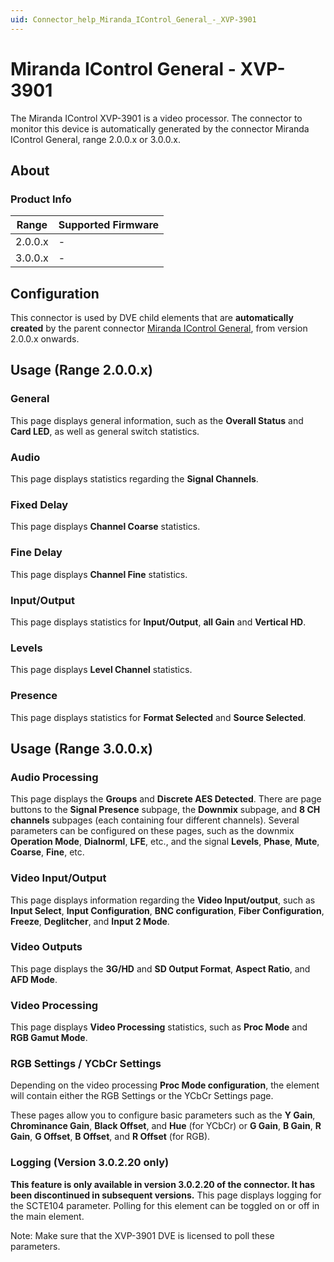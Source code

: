```yaml
---
uid: Connector_help_Miranda_IControl_General_-_XVP-3901
---
```


# Miranda IControl General - XVP-3901

The Miranda IControl XVP-3901 is a video processor. The connector to monitor this device is automatically generated by the connector Miranda IControl General, range 2.0.0.x or 3.0.0.x.

## About

### Product Info

| **Range** | **Supported Firmware** |
|-----------|------------------------|
| 2.0.0.x   | \-                     |
| 3.0.0.x   | \-                     |

## Configuration

This connector is used by DVE child elements that are **automatically created** by the parent connector [Miranda IControl General](xref:Connector_help_Miranda_IControl_General), from version 2.0.0.x onwards.

## Usage (Range 2.0.0.x)

### General

This page displays general information, such as the **Overall Status** and **Card LED**, as well as general switch statistics.

### Audio

This page displays statistics regarding the **Signal Channels**.

### Fixed Delay

This page displays **Channel Coarse** statistics.

### Fine Delay

This page displays **Channel Fine** statistics.

### Input/Output

This page displays statistics for **Input/Output**, **all Gain** and **Vertical HD**.

### Levels

This page displays **Level Channel** statistics.

### Presence

This page displays statistics for **Format Selected** and **Source Selected**.

## Usage (Range 3.0.0.x)

### Audio Processing

This page displays the **Groups** and **Discrete AES Detected**. There are page buttons to the **Signal Presence** subpage, the **Downmix** subpage, and **8 CH channels** subpages (each containing four different channels). Several parameters can be configured on these pages, such as the downmix **Operation Mode**, **Dialnorml**, **LFE**, etc., and the signal **Levels**, **Phase**, **Mute**, **Coarse**, **Fine**, etc.

### Video Input/Output

This page displays information regarding the **Video Input/output**, such as **Input Select**, **Input Configuration**, **BNC configuration**, **Fiber Configuration**, **Freeze**, **Deglitcher**, and **Input 2 Mode**.

### Video Outputs

This page displays the **3G/HD** and **SD Output Format**, **Aspect Ratio**, and **AFD Mode**.

### Video Processing

This page displays **Video Processing** statistics, such as **Proc Mode** and **RGB Gamut Mode**.

### RGB Settings / YCbCr Settings

Depending on the video processing **Proc Mode configuration**, the element will contain either the RGB Settings or the YCbCr Settings page.

These pages allow you to configure basic parameters such as the **Y Gain**, **Chrominance Gain**, **Black Offset**, and **Hue** (for YCbCr) or **G Gain**, **B Gain**, **R Gain**, **G Offset**, **B Offset**, and **R Offset** (for RGB).

### Logging (Version 3.0.2.20 only)

**This feature is only available in version 3.0.2.20 of the connector. It has been discontinued in subsequent versions.** This page displays logging for the SCTE104 parameter. Polling for this element can be toggled on or off in the main element.

Note: Make sure that the XVP-3901 DVE is licensed to poll these parameters.
